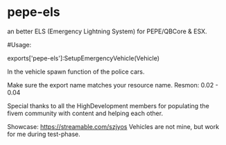 # pepe-els
an better ELS (Emergency Lightning System) for PEPE/QBCore &amp; ESX.


#Usage:

exports['pepe-els']:SetupEmergencyVehicle(Vehicle)

In the vehicle spawn function of the police cars.


Make sure the export name matches your resource name.
Resmon: 0.02 - 0.04

Special thanks to all the HighDevelopment members for populating the fivem community with content and helping each other.

Showcase: https://streamable.com/szjyos
Vehicles are not mine, but work for me during test-phase.
